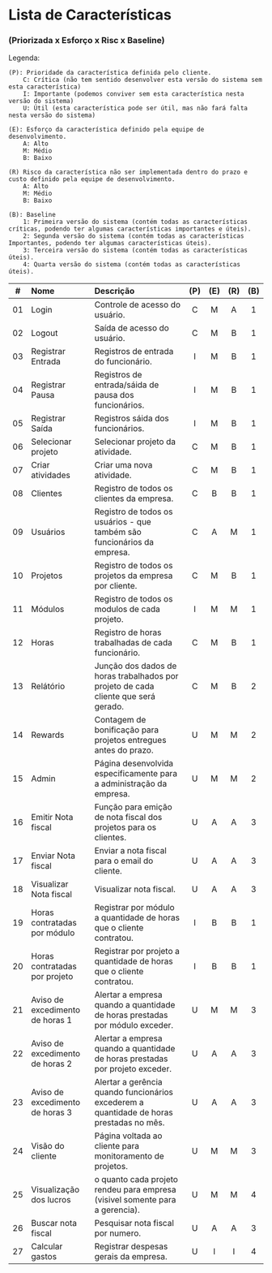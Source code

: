 # Lista de Características
### (Priorizada x Esforço x Risc x Baseline)

Legenda:

    (P): Prioridade da característica definida pelo cliente.
        C: Crítica (não tem sentido desenvolver esta versão do sistema sem esta característica)
        I: Importante (podemos conviver sem esta característica nesta versão do sistema)
        U: Útil (esta característica pode ser útil, mas não fará falta nesta versão do sistema)
    
    (E): Esforço da característica definido pela equipe de desenvolvimento.
        A: Alto
        M: Médio
        B: Baixo

    (R) Risco da característica não ser implementada dentro do prazo e custo definido pela equipe de desenvolvimento.
        A: Alto
        M: Médio
        B: Baixo

    (B): Baseline
        1: Primeira versão do sistema (contém todas as características críticas, podendo ter algumas características importantes e úteis).
        2: Segunda versão do sistema (contém todas as características Importantes, podendo ter algumas características úteis).
        3: Terceira versão do sistema (contém todas as características úteis).
        4: Quarta versão do sistema (contém todas as características úteis).
        
| # | Nome | Descrição | (P) | (E) | (R) | (B)
|:----:|:-----|:----|:----:|:----:|:----:|:----:|
| 01 | Login | Controle de acesso do usuário. | C | M | A | 1 |
| 02 | Logout | Saída de acesso do usuário. | C | M | B | 1 |
| 03 | Registrar Entrada | Registros de entrada do funcionário. | I | M | B | 1 |
| 04 | Registrar Pausa | Registros de entrada/sáida de pausa dos funcionários. | I | M | B | 1 |
| 05 | Registrar Saída | Registros sáida dos funcionários. | I | M | B | 1 |
| 06 | Selecionar projeto | Selecionar projeto da atividade. | C | M | B | 1 |
| 07 | Criar atividades | Criar uma nova atividade. | C | M | B | 1 |
| 08 | Clientes | Registro de todos os clientes da empresa. | C | B | B | 1 |
| 09 | Usuários | Registro de todos os usuários - que também são funcionários da empresa. | C | A | M | 1 |
| 10 | Projetos | Registro de todos os projetos da empresa por cliente. | C | M | B | 1 |
| 11 | Módulos | Registro de todos os modulos de cada projeto. | I | M | M | 1 |
| 12 | Horas | Registro de horas trabalhadas de cada funcionário. | C | M | B | 1 |
| 13 | Relátório | Junção dos dados de horas trabalhados por projeto de cada cliente que será gerado. | C | M | B | 2 |
| 14 | Rewards | Contagem de bonificação para projetos entregues antes do prazo. | U | M | M | 2 |
| 15 | Admin | Página desenvolvida especificamente para a administração da empresa. | U | M | M | 2 |
| 16 | Emitir Nota fiscal | Função para emição de nota fiscal dos projetos para os clientes. | U | A | A | 3 |
| 17 | Enviar Nota fiscal | Enviar a nota fiscal para o email do cliente. | U | A | A | 3 |
| 18 | Visualizar Nota fiscal | Visualizar nota fiscal. | U | A | A | 3 |
| 19 | Horas contratadas por módulo | Registrar por módulo a quantidade de horas que o cliente contratou. | I | B | B | 1 |
| 20 | Horas contratadas por projeto | Registrar por projeto a quantidade de horas que o cliente contratou. | I | B | B | 1 |
| 21 | Aviso de excedimento de horas 1 | Alertar a empresa quando a quantidade de horas prestadas por módulo exceder. | U | M | M | 3 |
| 22 | Aviso de excedimento de horas 2 | Alertar a empresa quando a quantidade de horas prestadas por projeto exceder. | U | A | A | 3 |
| 23 | Aviso de excedimento de horas 3 | Alertar a gerência quando funcionários excederem a quantidade de horas prestadas no mês. | U | A | A | 3 |
| 24 | Visão do cliente | Página voltada ao cliente para monitoramento de projetos. | U | M | M | 3 |
| 25 | Visualização dos lucros | o quanto cada projeto rendeu para empresa (visivel somente para a gerencia). | U | M | M | 4 |
| 26 | Buscar nota fiscal | Pesquisar nota fiscal por numero. | U | A | A | 3 |
| 27 | Calcular gastos | Registrar despesas gerais da empresa. | U | I | I | 4 |